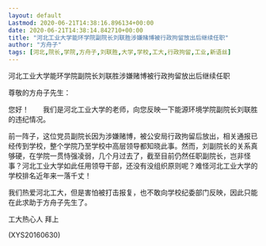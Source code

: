 ```yaml
---
layout: default
Lastmod: 2020-06-21T14:38:16.896134+00:00
date: 2020-06-21T14:38:14.842710+00:00
title: "河北工业大学能环学院副院长刘联胜涉嫌赌博被行政拘留放出后继续任职"
author: "方舟子"
tags: [河北,院长,学院,方舟子,刘联胜,大学,学校,工大,行政拘留,工业,新语丝]
---
```


河北工业大学能环学院副院长刘联胜涉嫌赌博被行政拘留放出后继续任职

尊敬的方舟子先生：

您好！　　我们是河北工业大学的老师，向您反映一下能源环境学院副院长刘联胜的违纪情况。

前一阵子，这位党员副院长因为涉嫌赌博，被公安局行政拘留后放出，相关通报已经传到学校，整个学院乃至学校中高层领导都知晓此事。然而，刘副院长的关系真够硬，在学院一贯恃强凌弱，几个月过去了，截至目前仍然任职副院长，岂非怪事？河北工业大学如此任用领导干部，还没有没组织原则呢？难怪河北工业大学的学校排名近年来一落千丈！

我们热爱河北工大，但是害怕被打击报复，也不敢向学校纪委部门反映，因此只能在此求助于方舟子先生了。

工大热心人 拜上

(XYS20160630)

